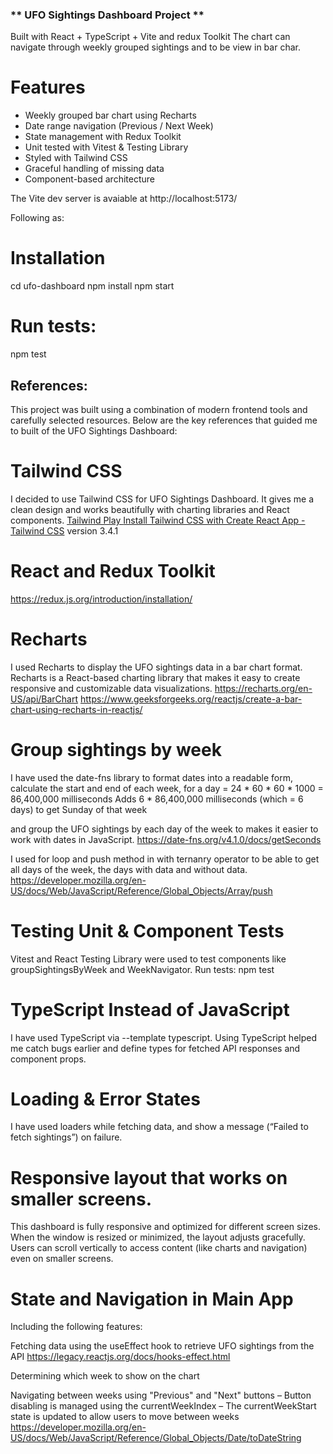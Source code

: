 
### ** UFO Sightings Dashboard Project **

   Built with  React + TypeScript + Vite and redux Toolkit
   The chart can navigate through weekly grouped sightings and to be view in bar char.


# Features

- Weekly grouped bar chart using Recharts
- Date range navigation (Previous / Next Week)
- State management with Redux Toolkit
- Unit tested with Vitest & Testing Library
- Styled with Tailwind CSS
- Graceful handling of missing data
- Component-based architecture

The Vite dev server is avaiable at http://localhost:5173/

Following as: 

# Installation
  cd ufo-dashboard
  npm install
  npm start

# Run tests: 
  npm test


## References:
 This project was built using a combination of modern frontend tools and carefully selected resources. Below are the key references that guided me to built of the UFO Sightings Dashboard:
# Tailwind CSS
  I decided to use Tailwind CSS for UFO Sightings Dashboard. It gives me a clean design and works beautifully with charting libraries and React components.
  [Tailwind Play ](https://play.tailwindcss.com/)
  [Install Tailwind CSS with Create React App - Tailwind CSS](https://v3.tailwindcss.com/docs/guides/create-react-app)  version 3.4.1

# React and Redux Toolkit
https://redux.js.org/introduction/installation/

# Recharts 

  I used Recharts to display the UFO sightings data in a bar chart format. Recharts is a React-based charting library that makes it easy to create responsive and customizable data visualizations.
  https://recharts.org/en-US/api/BarChart
  https://www.geeksforgeeks.org/reactjs/create-a-bar-chart-using-recharts-in-reactjs/

# Group sightings by week 
  I have used the date-fns library to format dates into a readable form, calculate the start and end of each week, 
  for a day = 24 * 60 * 60 * 1000 = 86,400,000 milliseconds 
  Adds 6 * 86,400,000 milliseconds (which = 6 days) to get Sunday of that week
  
  and group the UFO sightings by each day of the week to makes it easier to work with dates in JavaScript.
  https://date-fns.org/v4.1.0/docs/getSeconds

  I used for loop and push method in with ternanry operator to be able to get all days of the week, the days with data and without data.
  https://developer.mozilla.org/en-US/docs/Web/JavaScript/Reference/Global_Objects/Array/push

# Testing Unit & Component Tests
  Vitest and React Testing Library were used to test components like groupSightingsByWeek and WeekNavigator.
    Run tests: 
    npm test

# TypeScript Instead of JavaScript
  I have used TypeScript via --template typescript.
  Using TypeScript helped me catch bugs earlier and define types for fetched API responses and component props.

# Loading & Error States
  I have used loaders while fetching data, and show a message (“Failed to fetch sightings”) on failure.
  
# Responsive layout that works on smaller screens.
  This dashboard is fully responsive and optimized for different screen sizes.
  When the window is resized or minimized, the layout adjusts gracefully.
  Users can scroll vertically to access content (like charts and navigation) even on smaller screens.
  
# State and Navigation in Main App 
  Including the following features:

Fetching data using the useEffect hook to retrieve UFO sightings from the API
https://legacy.reactjs.org/docs/hooks-effect.html

Determining which week to show on the chart

Navigating between weeks using "Previous" and "Next" buttons
– Button disabling is managed using the currentWeekIndex
– The currentWeekStart state is updated to allow users to move between weeks
https://developer.mozilla.org/en-US/docs/Web/JavaScript/Reference/Global_Objects/Date/toDateString
    
